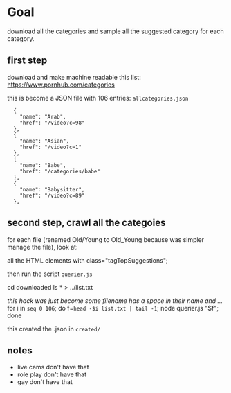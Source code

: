# Goal

download all the categories and sample all the suggested category for each category.

## first step

download and make machine readable this list: https://www.pornhub.com/categories

this is become a JSON file with 106 entries: `allcategories.json` 

```
  {
    "name": "Arab",
    "href": "/video?c=98"
  },
  {
    "name": "Asian",
    "href": "/video?c=1"
  },
  {
    "name": "Babe",
    "href": "/categories/babe"
  },
  {
    "name": "Babysitter",
    "href": "/video?c=89"
  },
```

## second step, crawl all the categoies

for each file (renamed Old/Young to Old\_Young because was simpler manage the file), look at:

all the HTML elements with class="tagTopSuggestions";

then run the script `querier.js`

cd downloaded
ls * > ../list.txt

_this hack was just become some filename has a space in their name and ..._
for i in `seq 0 106`; do f=`head -$i list.txt | tail -1`; node querier.js "$f"; done

this created the .json in `created/`

## notes

  * live cams don't have that
  * role play don't have that
  * gay don't have that


